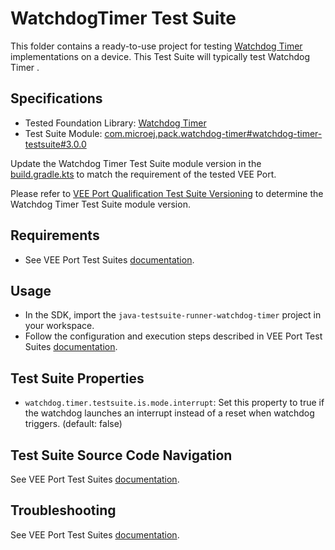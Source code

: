 # WatchdogTimer Test Suite

This folder contains a ready-to-use project for testing [Watchdog Timer](https://docs.microej.com/en/latest/VEEPortingGuide/watchdog-timer.html) implementations on a device.
This Test Suite will typically test Watchdog Timer .

## Specifications

- Tested Foundation Library: [Watchdog Timer](https://repository.microej.com/modules/ej/api/watchdog-timer/)
- Test Suite Module: [com.microej.pack.watchdog-timer#watchdog-timer-testsuite#3.0.0](https://repository.microej.com/modules/com/microej/pack/watchdog-timer/watchdog-timer-testsuite/3.0.0/)

Update the Watchdog Timer Test Suite module version in the [build.gradle.kts](build.gradle.kts) to match the requirement of the tested VEE Port.

Please refer to [VEE Port Qualification Test Suite Versioning](https://docs.microej.com/en/latest/VEEPortingGuide/veePortQualification.html#test-suite-versioning)
to determine the Watchdog Timer Test Suite module version.

## Requirements

- See VEE Port Test Suites [documentation](../README.md).

## Usage

- In the SDK, import the `java-testsuite-runner-watchdog-timer` project in your workspace.
- Follow the configuration and execution steps described in VEE Port Test Suites [documentation](../README.md).

## Test Suite Properties

- `watchdog.timer.testsuite.is.mode.interrupt`: Set this property to true if the watchdog launches an interrupt instead of a reset when watchdog triggers. (default: false)

## Test Suite Source Code Navigation

See VEE Port Test Suites [documentation](../README.md).

## Troubleshooting

See VEE Port Test Suites [documentation](../README.md).
